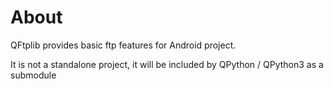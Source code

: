 # About
QFtplib provides basic ftp features for Android project.

It is not a standalone project, it will be included by QPython / QPython3 as a submodule
